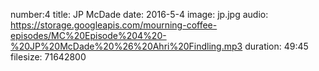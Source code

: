 number:4 
title: JP McDade
date: 2016-5-4
image: jp.jpg
audio: https://storage.googleapis.com/mourning-coffee-episodes/MC%20Episode%204%20-%20JP%20McDade%20%26%20Ahri%20Findling.mp3
duration: 49:45
filesize: 71642800
